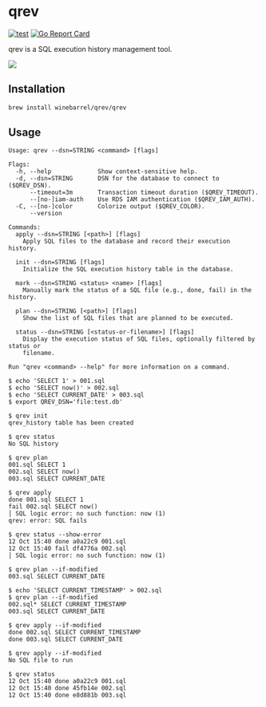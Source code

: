 # qrev

[![test](https://github.com/winebarrel/qrev/actions/workflows/test.yml/badge.svg)](https://github.com/winebarrel/qrev/actions/workflows/test.yml)
[![Go Report Card](https://goreportcard.com/badge/github.com/winebarrel/qrev)](https://goreportcard.com/report/github.com/winebarrel/qrev)

qrev is a SQL execution history management tool.

![](https://github.com/user-attachments/assets/288d0ef9-a0cf-437a-95c2-2f6c43e7c449)

## Installation

```sh
brew install winebarrel/qrev/qrev
```

## Usage

```
Usage: qrev --dsn=STRING <command> [flags]

Flags:
  -h, --help             Show context-sensitive help.
  -d, --dsn=STRING       DSN for the database to connect to ($QREV_DSN).
      --timeout=3m       Transaction timeout duration ($QREV_TIMEOUT).
      --[no-]iam-auth    Use RDS IAM authentication ($QREV_IAM_AUTH).
  -C, --[no-]color       Colorize output ($QREV_COLOR).
      --version

Commands:
  apply --dsn=STRING [<path>] [flags]
    Apply SQL files to the database and record their execution history.

  init --dsn=STRING [flags]
    Initialize the SQL execution history table in the database.

  mark --dsn=STRING <status> <name> [flags]
    Manually mark the status of a SQL file (e.g., done, fail) in the history.

  plan --dsn=STRING [<path>] [flags]
    Show the list of SQL files that are planned to be executed.

  status --dsn=STRING [<status-or-filename>] [flags]
    Display the execution status of SQL files, optionally filtered by status or
    filename.

Run "qrev <command> --help" for more information on a command.
```

```
$ echo 'SELECT 1' > 001.sql
$ echo 'SELECT now()' > 002.sql
$ echo 'SELECT CURRENT_DATE' > 003.sql
$ export QREV_DSN='file:test.db'

$ qrev init
qrev_history table has been created

$ qrev status
No SQL history

$ qrev plan
001.sql SELECT 1
002.sql SELECT now()
003.sql SELECT CURRENT_DATE

$ qrev apply
done 001.sql SELECT 1
fail 002.sql SELECT now()
│ SQL logic error: no such function: now (1)
qrev: error: SQL fails

$ qrev status --show-error
12 Oct 15:40 done a0a22c9 001.sql
12 Oct 15:40 fail df4776a 002.sql
│ SQL logic error: no such function: now (1)

$ qrev plan --if-modified
003.sql SELECT CURRENT_DATE

$ echo 'SELECT CURRENT_TIMESTAMP' > 002.sql
$ qrev plan --if-modified
002.sql* SELECT CURRENT_TIMESTAMP
003.sql SELECT CURRENT_DATE

$ qrev apply --if-modified
done 002.sql SELECT CURRENT_TIMESTAMP
done 003.sql SELECT CURRENT_DATE

$ qrev apply --if-modified
No SQL file to run

$ qrev status
12 Oct 15:40 done a0a22c9 001.sql
12 Oct 15:40 done 45fb14e 002.sql
12 Oct 15:40 done e8d881b 003.sql
```
